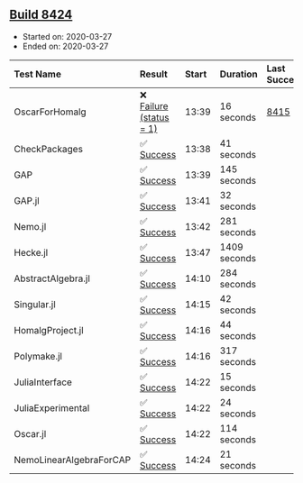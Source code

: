 ## [Build 8424](https://oscarci.mathematik.uni-kl.de/job/oscar/8424/)

* Started on: 2020-03-27
* Ended on: 2020-03-27

| Test Name    | Result | Start | Duration | Last Success | First Failure |
|:-------------|:-------|:------|:---------|:-------------|:--------------|
| OscarForHomalg | ❌ [Failure (status = 1)](https://oscarci.mathematik.uni-kl.de/job/oscar/8424/artifact/logs/build-8424/OscarForHomalg.log) | 13:39 | 16 seconds | [8415](https://oscarci.mathematik.uni-kl.de/job/oscar/8415/) | [8416](https://oscarci.mathematik.uni-kl.de/job/oscar/8416/) |
| CheckPackages | ✅ [Success](https://oscarci.mathematik.uni-kl.de/job/oscar/8424/artifact/logs/build-8424/CheckPackages.log) | 13:38 | 41 seconds |  |  |
| GAP | ✅ [Success](https://oscarci.mathematik.uni-kl.de/job/oscar/8424/artifact/logs/build-8424/GAP.log) | 13:39 | 145 seconds |  |  |
| GAP.jl | ✅ [Success](https://oscarci.mathematik.uni-kl.de/job/oscar/8424/artifact/logs/build-8424/GAP.jl.log) | 13:41 | 32 seconds |  |  |
| Nemo.jl | ✅ [Success](https://oscarci.mathematik.uni-kl.de/job/oscar/8424/artifact/logs/build-8424/Nemo.jl.log) | 13:42 | 281 seconds |  |  |
| Hecke.jl | ✅ [Success](https://oscarci.mathematik.uni-kl.de/job/oscar/8424/artifact/logs/build-8424/Hecke.jl.log) | 13:47 | 1409 seconds |  |  |
| AbstractAlgebra.jl | ✅ [Success](https://oscarci.mathematik.uni-kl.de/job/oscar/8424/artifact/logs/build-8424/AbstractAlgebra.jl.log) | 14:10 | 284 seconds |  |  |
| Singular.jl | ✅ [Success](https://oscarci.mathematik.uni-kl.de/job/oscar/8424/artifact/logs/build-8424/Singular.jl.log) | 14:15 | 42 seconds |  |  |
| HomalgProject.jl | ✅ [Success](https://oscarci.mathematik.uni-kl.de/job/oscar/8424/artifact/logs/build-8424/HomalgProject.jl.log) | 14:16 | 44 seconds |  |  |
| Polymake.jl | ✅ [Success](https://oscarci.mathematik.uni-kl.de/job/oscar/8424/artifact/logs/build-8424/Polymake.jl.log) | 14:16 | 317 seconds |  |  |
| JuliaInterface | ✅ [Success](https://oscarci.mathematik.uni-kl.de/job/oscar/8424/artifact/logs/build-8424/JuliaInterface.log) | 14:22 | 15 seconds |  |  |
| JuliaExperimental | ✅ [Success](https://oscarci.mathematik.uni-kl.de/job/oscar/8424/artifact/logs/build-8424/JuliaExperimental.log) | 14:22 | 24 seconds |  |  |
| Oscar.jl | ✅ [Success](https://oscarci.mathematik.uni-kl.de/job/oscar/8424/artifact/logs/build-8424/Oscar.jl.log) | 14:22 | 114 seconds |  |  |
| NemoLinearAlgebraForCAP | ✅ [Success](https://oscarci.mathematik.uni-kl.de/job/oscar/8424/artifact/logs/build-8424/NemoLinearAlgebraForCAP.log) | 14:24 | 21 seconds |  |  |
